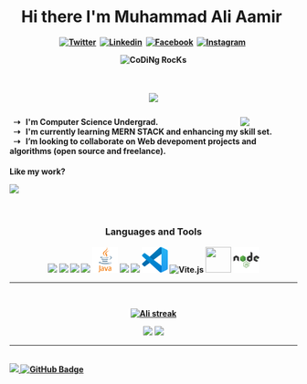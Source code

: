 <div align="center">
  <h1 align="center"><b>Hi there I'm Muhammad Ali Aamir <img src="https://docs.google.com/uc?export=download&id=166Ecq6uBl61U14OUlkHOHIBv2ArKoumJ" alt="" width="30"></h1>
</div>
<p align="center">
  <a href="https://twitter.com/AliAami24230452"><img src="https://img.shields.io/badge/Twitter-1DA1F2?style=for-the-badge&logo=twitter&logoColor=white" alt="Twitter" /></a>&nbsp;
  <a href="https://linkedin.com/in/ali-aamir-249b87220/"><img src="https://img.shields.io/badge/linkedin-%230077B5.svg?&style=for-the-badge&logo=linkedin&logoColor=white" alt="Linkedin" /></a>&nbsp;
  <a href="https://www.facebook.com/profile.php?id=100010615687404"><img src="https://img.shields.io/badge/Facebook-1877F2?style=for-the-badge&logo=facebook&logoColor=white" alt="Facebook" /></a>&nbsp;
  <a href="https://www.instagram.com/aienlaamyey/"><img src="https://img.shields.io/badge/Instagram-E4405F?style=for-the-badge&logo=instagram&logoColor=white" alt="Instagram" /></a>&nbsp;
</p>


<div align="center" width="50">
  <img src="https://github.com/SP-XD/SP-XD/blob/main/images/dev-working_rounded.gif?raw=true" href="https://github.com/sp-xd" alt="CoDiNg RocKs"  width="60%"/><br>
</div>
<div align="center">
  
<h1 align="center">
  <a href="#">
    <img src="https://readme-typing-svg.herokuapp.com/?lines=Hey+there!...;Great+to+have+you+here!🖤&center=true&size=20">
  </a>
</h1>
  </div>
  

<p align="center">
</p>




<!-- Cool Giphy Start here -->
<img align="right" width=100px src="https://media.giphy.com/media/YMXLTqI8MWFoEK5vwn/giphy.gif">
<!-- End here -->
  <div align="left">
    &nbsp; ⇢ &nbsp; I'm Computer Science Undergrad.</br>
    &nbsp; ⇢ &nbsp; I'm currently learning MERN STACK and enhancing my skill set.</br>
    &nbsp; ⇢ &nbsp; I’m looking to collaborate on Web devepoment projects and algorithms (open source and freelance).</br>
    
  
<h4 style="margin-bottom: 0">Like my work? </h4>

<a
  title="Like Ali's work? Buy him a coffee"
  class="bmac"
  href="https://www.buymeacoffee.com/aliaamir" target="_blank">
<img src="https://img.buymeacoffee.com/button-api/?text=Buy me a coffee&emoji=&slug=ali432003&button_colour=BD5FFF&font_colour=ffffff&font_family=Comic&outline_colour=000000&coffee_colour=FFDD00" />
</a>
  
<br />
<p>
<h3 align="center"> Languages and Tools</h3>
</p>
<p align="center">
<img style="display:inline" src="https://img.icons8.com/color/50/000000/html-5.png"/>
<img style="display:inline" src="https://img.icons8.com/color/50/000000/css3.png"/>
<img style="display:inline" src="https://img.icons8.com/color/48/000000/javascript--v1.png"/>
<img style="display:inline" src="https://img.icons8.com/ultraviolet/48/000000/react.png"/>
<img src="https://raw.githubusercontent.com/github/explore/80688e429a7d4ef2fca1e82350fe8e3517d3494d/topics/java/java.png" alt="java" width="45" height="45"/>
<img style="display:inline" src="https://img.icons8.com/color/50/000000/python.png"/>
<img src="https://img.icons8.com/color/48/000000/git.png"/>
<img alt="Visual Studio Code" width="45px" src="https://raw.githubusercontent.com/github/explore/80688e429a7d4ef2fca1e82350fe8e3517d3494d/topics/visual-studio-code/visual-studio-code.png" />
<img src="https://img.icons8.com/color/48/000000/vite.png" alt="Vite.js" width="45" height="45" />

<img src="https://www.vectorlogo.zone/logos/tailwindcss/tailwindcss-icon.svg"  width="45" height="45" />

<img src="https://raw.githubusercontent.com/devicons/devicon/master/icons/nodejs/nodejs-original-wordmark.svg" alt="Node.js" width="45" height="45" />



   </p>

---

<br />
<p align="center">
    <a href="https://github.com/ali432003/github-readme-streak-stats">
        <img title="🔥 Get streak stats for your profile at git.io/streak-stats" alt="Ali streak" src="https://github-readme-streak-stats.herokuapp.com/?user=ali432003&theme=gruvbox&hide_border=true"/>
    </a>
</p>
<p align="center">
<img src="https://github-readme-stats.vercel.app/api/top-langs/?username=ali432003&langs_count=8&layout=compact&theme=gruvbox" width="350" />
<img src="https://github-readme-stats.vercel.app/api?username=ali432003&theme=gruvbox&show_icons=true" width="420"/>

</p>

---

<br />
<a href="https://github.com/Meghna-DAS/github-profile-views-counter">
    <img src="https://komarev.com/ghpvc/?username=ali432003">

</a>
<a href="https://github.com/ali432003?tab=followers"><img src="https://img.shields.io/github/followers/ali432003?label=Followers&style=social" alt="GitHub Badge"></a>

